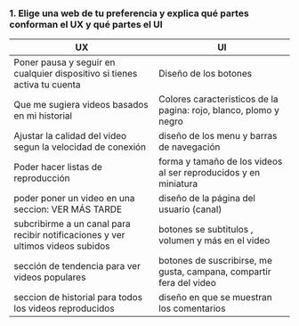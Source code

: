 ### 1. Elige una web de tu preferencia y explica qué partes conforman el UX y qué partes el UI

|       UX      |       UI      |
| ------------- | ------------- |
| Poner pausa y seguir en cualquier dispositivo si tienes activa tu cuenta | Diseño de los botones  |
| Que me sugiera videos basados en mi historial | Colores caracteristicos de la pagina:  rojo, blanco, plomo y negro |
| Ajustar la calidad del video segun la velocidad de conexión | diseño de los menu y barras de navegación |
|Poder hacer listas de reproducción | forma y tamaño de los videos al ser reproducidos y en miniatura |
| poder poner un video en una seccion: VER MÁS TARDE | diseño de la página del usuario (canal) |
| subcribirme a un canal para recibir notificaciones y ver ultimos videos subidos | botones se subtitulos , volumen y más en el video |
| sección de tendencia para ver videos populares | botones de suscribirse, me gusta, campana, compartir fera del video |
| seccion de historial para todos los videos reproducidos | diseño en que se muestran los comentarios |
